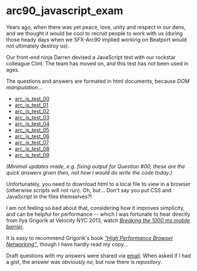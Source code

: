 arc90_javascript_exam
=================

Years ago, when there was yet peace, love, unity and respect in our dens, and we thought it would be cool to recruit people to work with us (during those heady days when we SFX-Arc90 implied working on Beatport would not ultimately destroy us).

Our front-end ninja Darren devised a JavaScript test with our rockstar colleague Clint. The team has moved on, and this test has not been used in ages.

The questions and answers are formated in html documents, because *DOM manipulation*...

- [arc_js_test_00](arc_js_test_00.html)
- [arc_js_test_01](arc_js_test_01.html)
- [arc_js_test_02](arc_js_test_02.html)
- [arc_js_test_03](arc_js_test_03.html)
- [arc_js_test_04](arc_js_test_04.html)
- [arc_js_test_05](arc_js_test_05.html)
- [arc_js_test_06](arc_js_test_06.html)
- [arc_js_test_07](arc_js_test_07.html)
- [arc_js_test_08](arc_js_test_08.html)
- [arc_js_test_09](arc_js_test_09.html)

*(Minimal updates made, e.g. fixing output for Question #00, these are the quick answers given then, not how I would do write the code today.)*

Unfortunately, you need to download html to a local file to view in a browser (otherwise scripts will not run). Oh, but... Don't say you put CSS and JavaScript in the files themselves?!

I am not feeling so bad about that, considering how it improves simplicity, and can be helpful for performance -- which I was fortunate to hear directly from Ilya Grigorik at Velocity NYC 2013, watch [*Breaking the 1000 ms mobile barrier*](https://www.youtube.com/watch?v=I4vX-twze9I).

It is easy to recommend Grigorik's book [*“High Performance Browser Networking”*](http://chimera.labs.oreilly.com/books/1230000000545/index.html), though I have hardly read my copy...

Draft questions with my answers were shared via [email](arc_js_test_original.txt). When asked if I had a gist, the answer was obviously *no*, but now there is *repository*.
